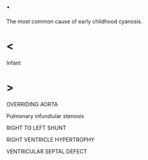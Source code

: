 # .

The most common cause of early childhood cyanosis.

# <

Infant

# >

OVERRIDING AORTA

Pulmonary infundiular stenosis

RIGHT TO LEFT SHUNT

RIGHT VENTRICLE HYPERTROPHY

VENTRICULAR SEPTAL DEFECT
